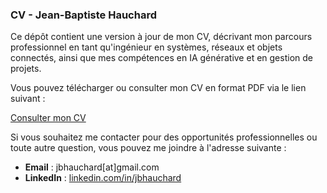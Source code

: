 ### CV - Jean-Baptiste Hauchard

Ce dépôt contient une version à jour de mon CV, décrivant mon parcours professionnel en tant qu'ingénieur en systèmes, réseaux et objets connectés, ainsi que mes compétences en IA générative et en gestion de projets.

Vous pouvez télécharger ou consulter mon CV en format PDF via le lien suivant :

[Consulter mon CV](./CV_HAUCHARD_JB_2024.pdf)

Si vous souhaitez me contacter pour des opportunités professionnelles ou toute autre question, vous pouvez me joindre à l'adresse suivante :

- **Email** : jbhauchard[at]gmail.com
- **LinkedIn** : [linkedin.com/in/jbhauchard](https://www.linkedin.com/in/jbhauchard)
